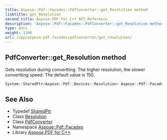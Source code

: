 ```yaml
---
title: Aspose::Pdf::Facades::PdfConverter::get_Resolution method
linktitle: get_Resolution
second_title: Aspose.PDF for C++ API Reference
description: 'Aspose::Pdf::Facades::PdfConverter::get_Resolution method. Gets resolution during convertting. The higher resolution, the slower convertting speed. The default value is 150 in C++.'
type: docs
weight: 1100
url: /cpp/aspose.pdf.facades/pdfconverter/get_resolution/
---
```

## PdfConverter::get_Resolution method


Gets resolution during convertting. The higher resolution, the slower convertting speed. The default value is 150.

```cpp
System::SharedPtr<Aspose::Pdf::Devices::Resolution> Aspose::Pdf::Facades::PdfConverter::get_Resolution() const
```

## See Also

* Typedef [SharedPtr](../../../system/sharedptr/)
* Class [Resolution](../../../aspose.pdf.devices/resolution/)
* Class [PdfConverter](../)
* Namespace [Aspose::Pdf::Facades](../../)
* Library [Aspose.PDF for C++](../../../)
